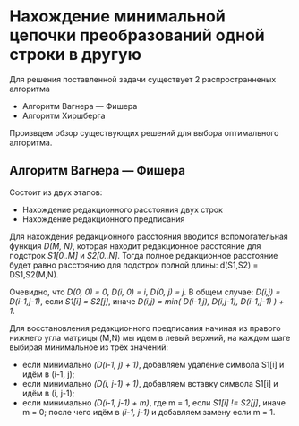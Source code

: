 # Нахождение минимальной цепочки преобразований одной строки в другую

Для решения поставленной задачи существует 2 распространненых алгоритма

  - Алгоритм Вагнера — Фишера
  - Алгоритм Хиршберга

Произвдем обзор существующих решений для выбора оптимального алгоритма.

## Алгоритм Вагнера — Фишера

Состоит из двух этапов:
  - Нахождение редакционного расстояния двух строк
  - Нахождение редакционного предписания

Для нахождения редакционного расстояния вводится вспомогательная функция *D(M, N)*, которая находит редакционное расстояние для подстрок *S1[0..M]* и *S2[0..N]*. Тогда полное редакционное расстояние будет равно расстоянию для подстрок полной длины: d(S1,S2) = DS1,S2(M,N).

Очевидно, что *D(0, 0) = 0*, *D(i, 0) = i*, *D(0, j) = j*.
В общем случае: *D(i,j) = D(i-1,j-1)*, если *S1[i] = S2[j]*, иначе *D(i,j) = min( D(i-1,j), D(i,j-1), D(i-1,j-1) ) + 1*.

Для восстановления редакционного предписания начиная из правого нижнего угла матрицы (M,N) мы идем в левый верхний, на каждом шаге выбирая минимальное из трёх значений:
  - если минимально *(D(i-1, j) + 1)*, добавляем удаление символа S1[i] и идём в (i-1, j);
  - если минимально *(D(i, j-1) + 1)*, добавляем вставку символа S1[i] и идём в (i, j-1);
  - если минимально *(D(i-1, j-1) + m)*, где m = 1, если *S1[i] != S2[j]*, иначе m = 0; после чего идём в *(i-1, j-1)* и добавляем замену если m = 1.

